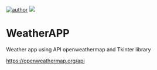 [![author](https://img.shields.io/badge/author-BrunoSlamek-red.svg)](https://www.linkedin.com/in/bruno-slamek/) [![](https://img.shields.io/badge/python-3.7+-blue.svg)](https://www.python.org/downloads/release/python-365/)


# WeatherAPP
 Weather app using API openweathermap and Tkinter library
 
 https://openweathermap.org/api

